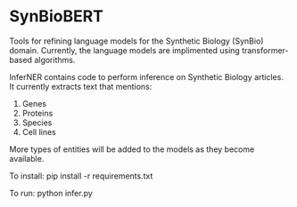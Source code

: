 # SynBioBERT

Tools for refining language models for the Synthetic Biology (SynBio) domain. 
Currently, the language models are implimented using transformer-based algorithms.

InferNER contains code to perform inference on Synthetic Biology articles. It currently
extracts text that mentions:

1. Genes
2. Proteins 
3. Species
3. Cell lines      

More types of entities will be added to the models as they become available. 

To install: pip install -r requirements.txt 

To run: python infer.py
